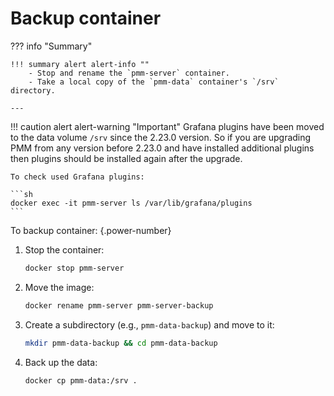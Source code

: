 
# Backup container

??? info "Summary"

    !!! summary alert alert-info ""
        - Stop and rename the `pmm-server` container.
        - Take a local copy of the `pmm-data` container's `/srv` directory.

    ---

!!! caution alert alert-warning "Important"
    Grafana plugins have been moved to the data volume `/srv` since the 2.23.0 version. So if you are upgrading PMM from any version before 2.23.0 and have installed additional plugins then plugins should be installed again after the upgrade.
    
    To check used Grafana plugins:

    ```sh
    docker exec -it pmm-server ls /var/lib/grafana/plugins
    ```
To backup container:
{.power-number}

1. Stop the container:

    ```sh
    docker stop pmm-server
    ```

2. Move the image:

    ```sh
    docker rename pmm-server pmm-server-backup
    ```

3. Create a subdirectory (e.g., `pmm-data-backup`) and move to it:

    ```sh
    mkdir pmm-data-backup && cd pmm-data-backup
    ```

4. Back up the data:

    ```sh
    docker cp pmm-data:/srv .
    ```
